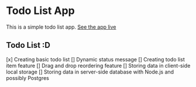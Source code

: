 # Todo List App
This is a simple todo list app.
[See the app live]()

## Todo List :D

[x] Creating basic todo list
[] Dynamic status message
[] Creating todo list item feature
[] Drag and drop reordering feature
[] Storing data in client-side local storage
[] Storing data in server-side database with Node.js and possibly Postgres